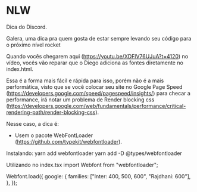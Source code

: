 # NLW  
Dica do Discord.




Galera, uma dica pra quem gosta de estar sempre levando seu código para o próximo nível rocket 

Quando vocês chegarem aqui (https://youtu.be/XDFlV76UJuA?t=4120) no vídeo, vocês vão reparar que o Diego adiciona as fontes diretamente no index.html.

Essa é a forma mais fácil e rápida para isso, porém não é a mais performática, visto que se você colocar seu site no Google Page Speed (https://developers.google.com/speed/pagespeed/insights/) para checar a performance, irá notar um problema de Render blocking css (https://developers.google.com/web/fundamentals/performance/critical-rendering-path/render-blocking-css).

Nesse caso, a dica é:
- Usem o pacote WebFontLoader (https://github.com/typekit/webfontloader).

Instalando:
yarn add webfontloader
yarn add -D @types/webfontloader


Utilizando no index.tsx
import Webfont from "webfontloader";

Webfont.load({
  google: {
    families: ["Inter: 400, 500, 600", "Rajdhani: 600"],
  },
});



